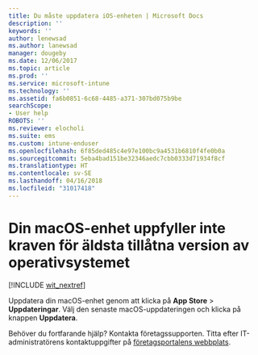 ```yaml
---
title: Du måste uppdatera iOS-enheten | Microsoft Docs
description: ''
keywords: ''
author: lenewsad
ms.author: lanewsad
manager: dougeby
ms.date: 12/06/2017
ms.topic: article
ms.prod: ''
ms.service: microsoft-intune
ms.technology: ''
ms.assetid: fa6b0851-6c68-4485-a371-307bd075b9be
searchScope:
- User help
ROBOTS: ''
ms.reviewer: elocholi
ms.suite: ems
ms.custom: intune-enduser
ms.openlocfilehash: 6f85ded485c4e97e100bc9a4531b6810f4fe0b0a
ms.sourcegitcommit: 5eba4bad151be32346aedc7cbb0333d71934f8cf
ms.translationtype: HT
ms.contentlocale: sv-SE
ms.lasthandoff: 04/16/2018
ms.locfileid: "31017418"
---
```

# <a name="your-macos-device-doesnt-have-the-required-minimum-operating-system-version"></a>Din macOS-enhet uppfyller inte kraven för äldsta tillåtna version av operativsystemet

[!INCLUDE [wit_nextref](includes/end-user-os-update-guidance.md)]

Uppdatera din macOS-enhet genom att klicka på **App Store** > **Uppdateringar**. Välj den senaste macOS-uppdateringen och klicka på knappen **Uppdatera**.

Behöver du fortfarande hjälp? Kontakta företagssupporten. Titta efter IT-administratörens kontaktuppgifter på [företagsportalens webbplats](https://portal.manage.microsoft.com#HelpDeskDialog).
